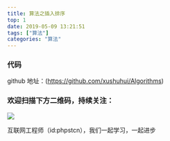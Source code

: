 ```yaml
---
title: 算法之插入排序
top: 1
date: 2019-05-09 13:21:51
tags: ["算法"]
categories: "算法"
---
```


### 代码

github 地址：(https://github.com/xushuhui/Algorithms)

### 欢迎扫描下方二维码，持续关注：
![](https://ww1.sinaimg.cn/large/a616b9a4gy1g4xzv954a4j20760763yo.jpg)

互联网工程师（id:phpstcn），我们一起学习，一起进步